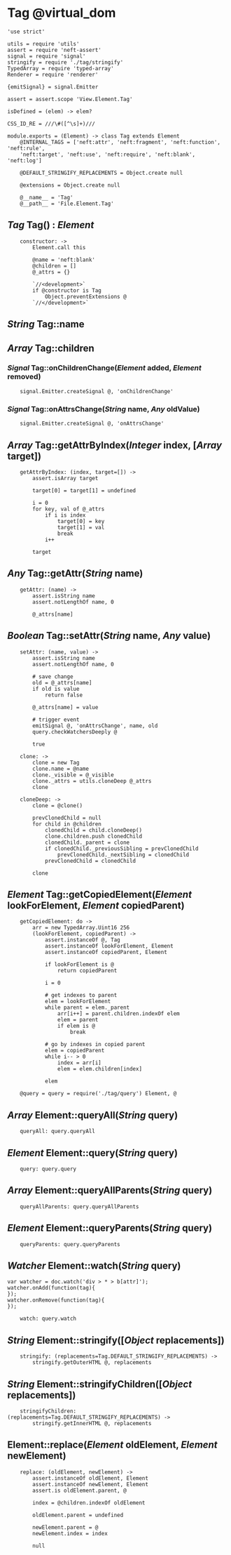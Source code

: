Tag @virtual_dom
================

	'use strict'

	utils = require 'utils'
	assert = require 'neft-assert'
	signal = require 'signal'
	stringify = require './tag/stringify'
	TypedArray = require 'typed-array'
	Renderer = require 'renderer'

	{emitSignal} = signal.Emitter

	assert = assert.scope 'View.Element.Tag'

	isDefined = (elem) -> elem?

	CSS_ID_RE = ///\#([^\s]+)///

	module.exports = (Element) -> class Tag extends Element
		@INTERNAL_TAGS = ['neft:attr', 'neft:fragment', 'neft:function', 'neft:rule',
		'neft:target', 'neft:use', 'neft:require', 'neft:blank', 'neft:log']

		@DEFAULT_STRINGIFY_REPLACEMENTS = Object.create null

		@extensions = Object.create null

		@__name__ = 'Tag'
		@__path__ = 'File.Element.Tag'

*Tag* Tag() : *Element*
-----------------------

		constructor: ->
			Element.call this

			@name = 'neft:blank'
			@children = []
			@_attrs = {}

			`//<development>`
			if @constructor is Tag
				Object.preventExtensions @
			`//</development>`

*String* Tag::name
------------------

*Array* Tag::children
---------------------

### *Signal* Tag::onChildrenChange(*Element* added, *Element* removed)

		signal.Emitter.createSignal @, 'onChildrenChange'

### *Signal* Tag::onAttrsChange(*String* name, *Any* oldValue)

		signal.Emitter.createSignal @, 'onAttrsChange'

*Array* Tag::getAttrByIndex(*Integer* index, [*Array* target])
--------------------------------------------------------------

		getAttrByIndex: (index, target=[]) ->
			assert.isArray target

			target[0] = target[1] = undefined

			i = 0
			for key, val of @_attrs
				if i is index
					target[0] = key
					target[1] = val
					break
				i++

			target

*Any* Tag::getAttr(*String* name)
---------------------------------

		getAttr: (name) ->
			assert.isString name
			assert.notLengthOf name, 0

			@_attrs[name]

*Boolean* Tag::setAttr(*String* name, *Any* value)
--------------------------------------------------

		setAttr: (name, value) ->
			assert.isString name
			assert.notLengthOf name, 0

			# save change
			old = @_attrs[name]
			if old is value
				return false

			@_attrs[name] = value

			# trigger event
			emitSignal @, 'onAttrsChange', name, old
			query.checkWatchersDeeply @

			true

		clone: ->
			clone = new Tag
			clone.name = @name
			clone._visible = @_visible
			clone._attrs = utils.cloneDeep @_attrs
			clone

		cloneDeep: ->
			clone = @clone()

			prevClonedChild = null
			for child in @children
				clonedChild = child.cloneDeep()
				clone.children.push clonedChild
				clonedChild._parent = clone
				if clonedChild._previousSibling = prevClonedChild
					prevClonedChild._nextSibling = clonedChild
				prevClonedChild = clonedChild

			clone

*Element* Tag::getCopiedElement(*Element* lookForElement, *Element* copiedParent)
---------------------------------------------------------------------------------

		getCopiedElement: do ->
			arr = new TypedArray.Uint16 256
			(lookForElement, copiedParent) ->
				assert.instanceOf @, Tag
				assert.instanceOf lookForElement, Element
				assert.instanceOf copiedParent, Element

				if lookForElement is @
					return copiedParent

				i = 0

				# get indexes to parent
				elem = lookForElement
				while parent = elem._parent
					arr[i++] = parent.children.indexOf elem
					elem = parent
					if elem is @
						break

				# go by indexes in copied parent
				elem = copiedParent
				while i-- > 0
					index = arr[i]
					elem = elem.children[index]

				elem

		@query = query = require('./tag/query') Element, @

*Array* Element::queryAll(*String* query)
-----------------------------------------

		queryAll: query.queryAll

*Element* Element::query(*String* query)
----------------------------------------

		query: query.query

*Array* Element::queryAllParents(*String* query)
------------------------------------------------

		queryAllParents: query.queryAllParents

*Element* Element::queryParents(*String* query)
-----------------------------------------------

		queryParents: query.queryParents

*Watcher* Element::watch(*String* query)
----------------------------------------

```
var watcher = doc.watch('div > * > b[attr]');
watcher.onAdd(function(tag){
});
watcher.onRemove(function(tag){
});
```

		watch: query.watch

*String* Element::stringify([*Object* replacements])
----------------------------------------------------

		stringify: (replacements=Tag.DEFAULT_STRINGIFY_REPLACEMENTS) ->
			stringify.getOuterHTML @, replacements

*String* Element::stringifyChildren([*Object* replacements])
------------------------------------------------------------

		stringifyChildren: (replacements=Tag.DEFAULT_STRINGIFY_REPLACEMENTS) ->
			stringify.getInnerHTML @, replacements

Element::replace(*Element* oldElement, *Element* newElement)
------------------------------------------------------------

		replace: (oldElement, newElement) ->
			assert.instanceOf oldElement, Element
			assert.instanceOf newElement, Element
			assert.is oldElement.parent, @

			index = @children.indexOf oldElement

			oldElement.parent = undefined

			newElement.parent = @
			newElement.index = index

			null
